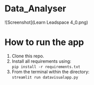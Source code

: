 # Data_Analyser
![Screenshot](Learn Leadspace 4_0.png)
# How to run the app
1. Clone this repo.
2. Install all requirements using: <br> ```pip install -r requirements.txt``` <br> 
3. From the terminal within the directory: <br> ```streamlit run datavisualapp.py```
